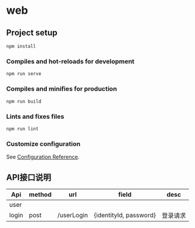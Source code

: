 # web

## Project setup
```
npm install
```

### Compiles and hot-reloads for development
```
npm run serve
```

### Compiles and minifies for production
```
npm run build
```

### Lints and fixes files
```
npm run lint
```

### Customize configuration
See [Configuration Reference](https://cli.vuejs.org/config/).


## API接口说明

| Api | method | url | field | desc | 
|----|----|----|----|----|
| user |    |   |   |    |
| login | post | /userLogin | {identityId, password} | 登录请求 |
